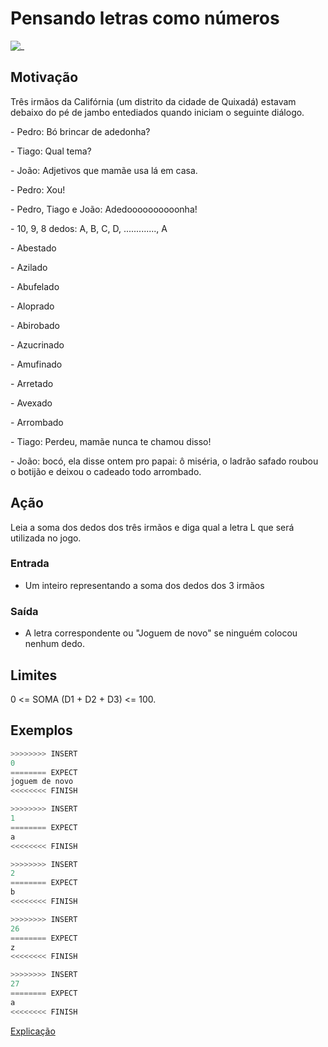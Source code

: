 # Pensando letras como números

![_](https://raw.githubusercontent.com/qxcodefup/arcade/master/base/adedonha/cover.jpg)

## Motivação

Três irmãos da Califórnia (um distrito da cidade de Quixadá) estavam debaixo do pé de jambo entediados quando iniciam o seguinte diálogo.

\- Pedro: Bó brincar de adedonha?

\- Tiago: Qual tema?

\- João: Adjetivos que mamãe usa lá em casa.

\- Pedro: Xou!

\- Pedro, Tiago e João: Adedoooooooooonha!

\- 10, 9, 8 dedos: A, B, C, D, ............., A

\- Abestado

\- Azilado

\- Abufelado

\- Aloprado

\- Abirobado  

\- Azucrinado

\- Amufinado

\- Arretado

\- Avexado

\- Arrombado

\- Tiago: Perdeu, mamãe nunca te chamou disso!

\- João: bocó, ela disse ontem pro papai: ô miséria, o ladrão safado roubou o botijão e deixou o cadeado todo arrombado.

## Ação

Leia a soma dos dedos dos três irmãos e diga qual a letra L que será utilizada no jogo.

### Entrada

- Um inteiro representando a soma dos dedos dos 3 irmãos

### Saída

- A letra correspondente ou "Joguem de novo" se ninguém colocou nenhum dedo.

## Limites

0 <= SOMA (D1 + D2 + D3) <= 100.

## Exemplos

```py
>>>>>>>> INSERT
0 
======== EXPECT
joguem de novo
<<<<<<<< FINISH
```

```py
>>>>>>>> INSERT
1
======== EXPECT
a
<<<<<<<< FINISH
```

```py
>>>>>>>> INSERT
2
======== EXPECT
b
<<<<<<<< FINISH
```

```py
>>>>>>>> INSERT
26
======== EXPECT
z
<<<<<<<< FINISH
```

```py
>>>>>>>> INSERT
27
======== EXPECT
a
<<<<<<<< FINISH
```

[Explicação](https://youtu.be/qKkmrLZfYcA)
